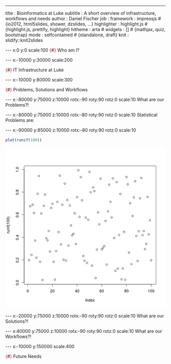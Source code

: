 ---
title       : Bioinformatics at Luke
subtitle    : A short overview of infrastructure, workflows and needs
author      : Daniel Fischer
job         : 
framework   : impressjs        # {io2012, html5slides, shower, dzslides, ...}
highlighter : highlight.js  # {highlight.js, prettify, highlight}
hitheme     : arta      # 
widgets     : []            # {mathjax, quiz, bootstrap}
mode        : selfcontained # {standalone, draft}
knit        : slidify::knit2slides

--- x:0 y:0 scale:100
<font color="red">{</font>#<font color="red">}</font> Who am I?

--- x:-10000 y:30000 scale:200

<font color="red">{</font>#<font color="red">}</font> IT Infrastructure at Luke

--- x:-10000 y:80000 scale:300

<font color="red">{</font>#<font color="red">}</font> Problems, Solutions and Workflows

--- x:-80000 y:75000 z:10000 rotx:-90 roty:90 rotz:0 scale:10
What are our Problems?!

--- x:-80000 y:75000 z:10000 rotx:-80 roty:90 rotz:0 scale:10
Statistical Problems are:

--- x:-90000 y:85000 z:10000 rotx:-80 roty:90 rotz:0 scale:10

```r
plot(runif(100))
```

![plot of chunk unnamed-chunk-1](assets/fig/unnamed-chunk-1-1.png) 


--- x:-20000 y:75000 z:10000 rotx:-90 roty:90 rotz:0 scale:10
What are our Solutions?!

--- x:40000 y:75000 z:10000 rotx:-90 roty:90 rotz:0 scale:10
What are our Workflows?!


--- x:-10000 y:150000 scale:400

<font color="red">{</font>#<font color="red">}</font> Future Needs

